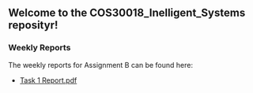 ## Welcome to the COS30018_Inelligent_Systems reposityr!


### Weekly Reports 

The weekly reports for Assignment B can be found here:
* [Task 1 Report.pdf](https://github.com/user-attachments/files/16627983/Task.1.Report.pdf)



